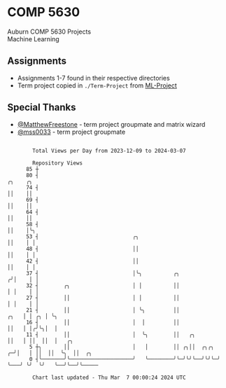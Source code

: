 # COMP 5630
Auburn COMP 5630 Projects  
Machine Learning

## Assignments
- Assignments 1-7 found in their respective directories
- Term project copied in `./Term-Project` from [ML-Project](https://github.com/wumphlett/ML-Project)

## Special Thanks
- [@MatthewFreestone](https://github.com/MatthewFreestone) - term project groupmate and matrix wizard
- [@mss0033](https://github.com/mss0033) - term project groupmate

```

        Total Views per Day from 2023-12-09 to 2024-03-07

        Repository Views
      85 ┼
      80 ┤                                                                 ╭╮    ╭╮
      74 ┤                                                                 ││    ││
      69 ┤                                                                 ││    ││
      64 ┤                                                                 ││    ││
      58 ┤                                                                 ││    │╰╮
      53 ┤                              ╭╮                                 ││    │ │
      48 ┤                              ││                                 ││    │ │
      42 ┤                              ││                                 ││    │ │
      37 ┤                              │╰╮          ╭╮                   ╭╯│    │ │
      32 ┤        ╭╮                    │ │          ││                   │ │    │ │
      27 ┤        ││                    │ │          ││                   │ │    │ │
      21 ┤        ││                    │ ╰╮         ││              ╭╮   │ │ ╭╮ │ ╰╮
      16 ┤        ││                    │  │         ││              ││   │ │╭╯╰╮│  │
      11 ┤        ││                    │  ╰╮        ││   ╭╮         ││   │ ││  ││  │   ╭╮
       5 ┼╮       ││                    │   │        ││ ╭╮││  ╭╮╭╮ ╭─╯│   │ ││  ││  ╰╮  ││  ╭╮
       0 ┤╰───────╯╰────────────────────╯   ╰────────╯╰─╯╰╯╰──╯╰╯╰─╯  ╰───╯ ╰╯  ╰╯   ╰──╯╰──╯╰─────

        Chart last updated - Thu Mar  7 00:00:24 2024 UTC
        
```
